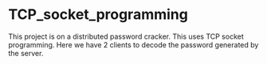 # TCP_socket_programming

This project is on a distributed password cracker. This uses TCP socket programming. Here we have 2 clients to decode the password generated by the server.
